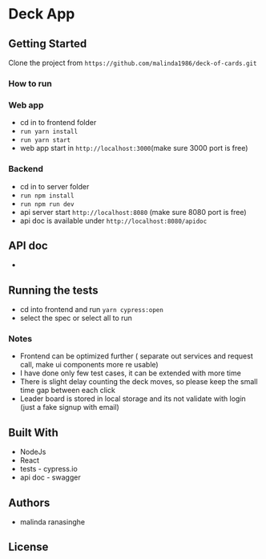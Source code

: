 # Deck App

## Getting Started

Clone the project from ``https://github.com/malinda1986/deck-of-cards.git``


### How to run


### Web app
 - cd in to frontend folder
 - ```run yarn install```
 - ```run yarn start```
 - web app start in ```http://localhost:3000```(make sure 3000 port is free)

 ### Backend 
 - cd in to server folder
 - ```run npm install```
 - ```run npm run dev ```
 - api server start ```http://localhost:8080``` (make sure 8080 port is free)
 - api doc is available under ```http://localhost:8080/apidoc```

## API doc
 - 
## Running the tests

 - cd into frontend and run `yarn cypress:open`
 - select the spec or select all to run


### Notes
- Frontend can be optimized further ( separate out services and request call, make ui components more re usable)
- I have done only few test cases, it can be extended with more time
- There is slight delay counting the deck moves, so please keep the small time gap between each click
- Leader board is stored in local storage and its not validate with login (just a fake signup with email)

## Built With
- NodeJs
- React 
- tests - cypress.io
- api doc - swagger


## Authors
- malinda ranasinghe
## License














































































































































































































































































































































































































































































































































































































































































































































































































































































































































































































































































































































































































































































































































































































































































































































































































































































































































































































































































































































































































































